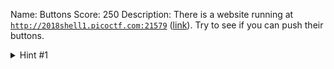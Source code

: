 Name: Buttons
Score: 250
Description: There is a website running at <code>http://2018shell1.picoctf.com:21579</code> (<a href="http://2018shell1.picoctf.com:21579">link</a>). Try to see if you can push their buttons.
<details><summary>Hint #1</summary>What's different about the two buttons?</details>